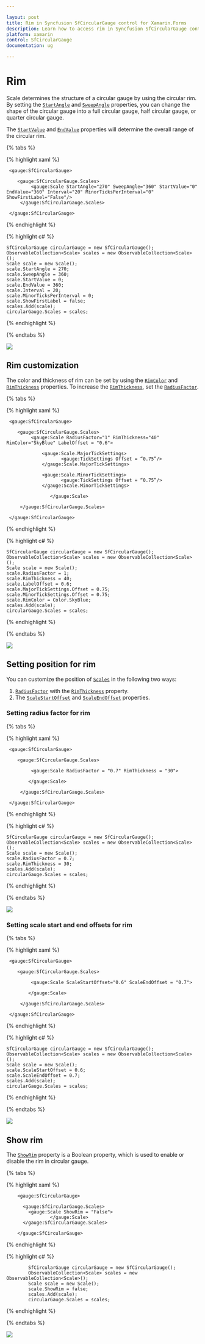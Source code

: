 ```yaml
---

layout: post
title: Rim in Syncfusion SfCircularGauge control for Xamarin.Forms
description: Learn how to access rim in Syncfusion SfCircularGauge control for Xamarin.Forms Platform
platform: xamarin
control: SfCircularGauge
documentation: ug

---
```


# Rim

Scale determines the structure of a circular gauge by using the circular rim. By setting the [`StartAngle`](https://help.syncfusion.com/cr/cref_files/xamarin/Syncfusion.SfGauge.XForms~Syncfusion.SfGauge.XForms.Scale~StartAngle.html) and [`SweepAngle`](https://help.syncfusion.com/cr/cref_files/xamarin/Syncfusion.SfGauge.XForms~Syncfusion.SfGauge.XForms.Scale~SweepAngle.html) properties, you can change the shape of the circular gauge into a full circular gauge, half circular gauge, or quarter circular gauge.

The [`StartValue`](https://help.syncfusion.com/cr/cref_files/xamarin/Syncfusion.SfGauge.XForms~Syncfusion.SfGauge.XForms.Scale~StartValue.html) and [`EndValue`](https://help.syncfusion.com/cr/cref_files/xamarin/Syncfusion.SfGauge.XForms~Syncfusion.SfGauge.XForms.Scale~EndValue.html) properties will determine the overall range of the circular rim.

{% tabs %}

{% highlight xaml %}

     <gauge:SfCircularGauge>
    
        <gauge:SfCircularGauge.Scales>
             <gauge:Scale StartAngle="270" SweepAngle="360" StartValue="0" EndValue="360" Interval="20" MinorTicksPerInterval="0" ShowFirstLabel="False"/>
         </gauge:SfCircularGauge.Scales>	
   
     </gauge:SfCircularGauge>


{% endhighlight %}

{% highlight c# %}

    SfCircularGauge circularGauge = new SfCircularGauge();
    ObservableCollection<Scale> scales = new ObservableCollection<Scale>();
    Scale scale = new Scale();
    scale.StartAngle = 270;
    scale.SweepAngle = 360;
    scale.StartValue = 0;
    scale.EndValue = 360;
    scale.Interval = 20;
    scale.MinorTicksPerInterval = 0;
    scale.ShowFirstLabel = false;
    scales.Add(scale);
    circularGauge.Scales = scales;  

{% endhighlight %}

{% endtabs %}

![](rim_images/rim.png)

## Rim customization

The color and thickness of rim can be set by using the [`RimColor`](https://help.syncfusion.com/cr/cref_files/xamarin/Syncfusion.SfGauge.XForms~Syncfusion.SfGauge.XForms.Scale~RimColor.html) and [`RimThickness`](https://help.syncfusion.com/cr/cref_files/xamarin/Syncfusion.SfGauge.XForms~Syncfusion.SfGauge.XForms.Scale~RimThickness.html) properties. To increase the [`RimThickness`](https://help.syncfusion.com/cr/cref_files/xamarin/Syncfusion.SfGauge.XForms~Syncfusion.SfGauge.XForms.Scale~RimThickness.html), set the [`RadiusFactor`](https://help.syncfusion.com/cr/cref_files/xamarin/Syncfusion.SfGauge.XForms~Syncfusion.SfGauge.XForms.Scale~RadiusFactor.html).

{% tabs %}

{% highlight xaml %}

     <gauge:SfCircularGauge>
     
        <gauge:SfCircularGauge.Scales>
             <gauge:Scale RadiusFactor="1" RimThickness="40" RimColor="SkyBlue" LabelOffset = "0.6">
			 
                 <gauge:Scale.MajorTickSettings>
                        <gauge:TickSettings Offset = “0.75”/>
                 </gauge:Scale.MajorTickSettings>
					
                 <gauge:Scale.MinorTickSettings>
                        <gauge:TickSettings Offset = “0.75”/>
                 </gauge:Scale.MinorTickSettings>
					
					</gauge:Scale>

         </gauge:SfCircularGauge.Scales>	
    
     </gauge:SfCircularGauge>


{% endhighlight %}

{% highlight c# %}

    SfCircularGauge circularGauge = new SfCircularGauge();
    ObservableCollection<Scale> scales = new ObservableCollection<Scale>();
    Scale scale = new Scale();
    scale.RadiusFactor = 1;
    scale.RimThickness = 40;
    scale.LabelOffset = 0.6;
    scale.MajorTickSettings.Offset = 0.75;
    scale.MinorTickSettings.Offset = 0.75;
    scale.RimColor = Color.SkyBlue;
    scales.Add(scale);
    circularGauge.Scales = scales;  

{% endhighlight %}

{% endtabs %}

![](rim_images/rim-customization.png)

## Setting position for rim

You can customize the position of [`Scales`](https://help.syncfusion.com/cr/cref_files/xamarin/Syncfusion.SfGauge.XForms~Syncfusion.SfGauge.XForms.SfCircularGauge~Scales.html) in the following two ways:
1. [`RadiusFactor`](https://help.syncfusion.com/cr/cref_files/xamarin/Syncfusion.SfGauge.XForms~Syncfusion.SfGauge.XForms.Scale~RadiusFactor.html) with the [`RimThickness`](https://help.syncfusion.com/cr/cref_files/xamarin/Syncfusion.SfGauge.XForms~Syncfusion.SfGauge.XForms.Scale~RimThickness.html) property.
2. The [`ScaleStartOffset`](https://help.syncfusion.com/cr/cref_files/xamarin/Syncfusion.SfGauge.XForms~Syncfusion.SfGauge.XForms.Scale~ScaleStartOffset.html) and [`ScaleEndOffset`](https://help.syncfusion.com/cr/cref_files/xamarin/Syncfusion.SfGauge.XForms~Syncfusion.SfGauge.XForms.Scale~ScaleEndOffset.html) properties.

### Setting radius factor for rim

{% tabs %}

{% highlight xaml %}

     <gauge:SfCircularGauge>
    
        <gauge:SfCircularGauge.Scales>
		
             <gauge:Scale RadiusFactor = "0.7" RimThickness = "30">
					
			</gauge:Scale>

         </gauge:SfCircularGauge.Scales>	
    
     </gauge:SfCircularGauge>


{% endhighlight %}

{% highlight c# %}

    SfCircularGauge circularGauge = new SfCircularGauge();
    ObservableCollection<Scale> scales = new ObservableCollection<Scale>();
    Scale scale = new Scale();
    scale.RadiusFactor = 0.7;
    scale.RimThickness = 30;
    scales.Add(scale);
    circularGauge.Scales = scales;  

{% endhighlight %}

{% endtabs %}

![](rim_images/rim-offset.png)

### Setting scale start and end offsets for rim

{% tabs %}

{% highlight xaml %}

     <gauge:SfCircularGauge>
    
        <gauge:SfCircularGauge.Scales>
		
             <gauge:Scale ScaleStartOffset="0.6" ScaleEndOffset = "0.7">
					
			</gauge:Scale>

         </gauge:SfCircularGauge.Scales>	
    
     </gauge:SfCircularGauge>


{% endhighlight %}

{% highlight c# %}

    SfCircularGauge circularGauge = new SfCircularGauge();
    ObservableCollection<Scale> scales = new ObservableCollection<Scale>();
    Scale scale = new Scale();
    scale.ScaleStartOffset = 0.6;
    scale.ScaleEndOffset = 0.7;
    scales.Add(scale);
    circularGauge.Scales = scales;  

{% endhighlight %}

{% endtabs %}

![](rim_images/rim-start-end-offset.png)

## Show rim

The [`ShowRim`](https://help.syncfusion.com/cr/cref_files/xamarin/Syncfusion.SfGauge.XForms~Syncfusion.SfGauge.XForms.Scale~ShowRim.html) property is a Boolean property, which is used to enable or disable the rim in circular gauge.

{% tabs %}

{% highlight xaml %}

        <gauge:SfCircularGauge>
		
          <gauge:SfCircularGauge.Scales>
	  	    <gauge:Scale ShowRim = "False">
                    </gauge:Scale>
	      </gauge:SfCircularGauge.Scales>	

	    </gauge:SfCircularGauge>	 

{% endhighlight %}

{% highlight c# %}

            SfCircularGauge circularGauge = new SfCircularGauge();       
            ObservableCollection<Scale> scales = new ObservableCollection<Scale>();
            Scale scale = new Scale();                
            scale.ShowRim = false;
            scales.Add(scale);
            circularGauge.Scales = scales;
    
{% endhighlight %}

{% endtabs %}

![](rim_images/show-rim.png)

